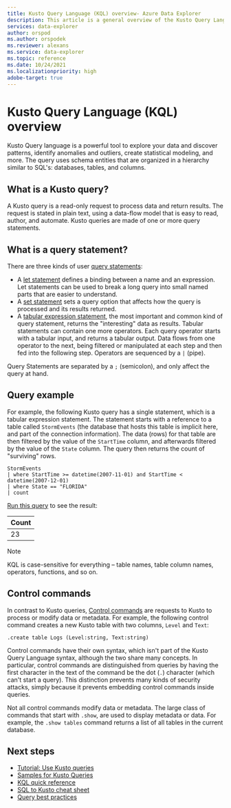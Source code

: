 ```yaml
---
title: Kusto Query Language (KQL) overview- Azure Data Explorer
description: This article is a general overview of the Kusto Query Language in Azure Data Explorer.
services: data-explorer
author: orspod
ms.author: orspodek
ms.reviewer: alexans
ms.service: data-explorer
ms.topic: reference
ms.date: 10/24/2021
ms.localizationpriority: high 
adobe-target: true
---
```

# Kusto Query Language (KQL) overview

Kusto Query language is a powerful tool to explore your data and discover patterns, identify anomalies and outliers, create statistical modeling, and more. The query uses schema entities that are organized in a hierarchy similar to SQL's: databases, tables, and columns.

## What is a Kusto query?

A Kusto query is a read-only request to process data and return results. The request is stated in plain text, using a data-flow model that is easy to read, author, and automate. Kusto queries are made of one or more query statements.

## What is a query statement?

There are three kinds of user [query statements](statements.md):

* A [let statement](letstatement.md) defines a binding between a name and an expression. Let statements can be used to break a long query into small named parts that are easier to understand.
* A [set statement](setstatement.md) sets a query option that affects how the query is processed and its results returned.
* A [tabular expression statement](tabularexpressionstatements.md), the most important and common kind of query statement, returns the "interesting" data as results. Tabular statements can contain one more operators. Each query operator starts with a tabular input, and returns a tabular output. Data flows from one operator to the next, being filtered or manipulated at each step and then fed into the following step. Operators are sequenced by a `|` (pipe).

Query Statements are separated by a `;` (semicolon), and only affect the query at hand.

## Query example

For example, the following Kusto query has a single statement, which is a tabular expression statement. The statement starts with a reference to a table called `StormEvents` (the database that hosts this table is implicit here, and part of the connection information). The data (rows) for that table are then filtered by the value of the `StartTime` column, and afterwards filtered by the value of the `State` column. The query then returns the count of "surviving" rows.

<!-- csl: https://help.kusto.windows.net/Samples -->
```kusto
StormEvents 
| where StartTime >= datetime(2007-11-01) and StartTime < datetime(2007-12-01)
| where State == "FLORIDA"  
| count 
```

[Run this query](https://dataexplorer.azure.com/clusters/help/databases/Samples?query=H4sIAAAAAAAAAwsuyS/KdS1LzSspVuDlqlEoz0gtSlUILkksKgnJzE1VsLNVSEksSS0BsjWMDAzMdQ0NdQ0MNRUS81KQVNmgKzICKUIxryRVwdZWQcnNxz/I08VRSQFsW3J+aV6JAgAwMx4+hAAAAA==)
to see the result:

|Count|
|-----|
|   23|

> [!NOTE]
> KQL is case-sensitive for everything – table names, table column names, operators, functions, and so on.

## Control commands

In contrast to Kusto queries, [Control commands](../management/index.md) are requests to Kusto to process or modify data or metadata. For example, the following control command creates a new Kusto table with two columns, `Level` and `Text`:

```kusto
.create table Logs (Level:string, Text:string)
```

Control commands have their own syntax, which isn't part of the Kusto Query Language syntax, although the two share many concepts. In particular, control commands are distinguished from queries by having the first character in the text of the command be the dot (`.`) character (which can't start a query).
This distinction prevents many kinds of security attacks, simply because it prevents embedding control commands inside queries.

Not all control commands modify data or metadata. The large class of commands that start with `.show`, are used to display metadata or data. For example, the `.show tables` command returns a list of all tables in the current database.

## Next steps

* [Tutorial: Use Kusto queries](../query/tutorial.md)
* [Samples for Kusto Queries](../query/samples.md)
* [KQL quick reference](../../kql-quick-reference.md)
* [SQL to Kusto cheat sheet](sqlcheatsheet.md)
* [Query best practices](best-practices.md)